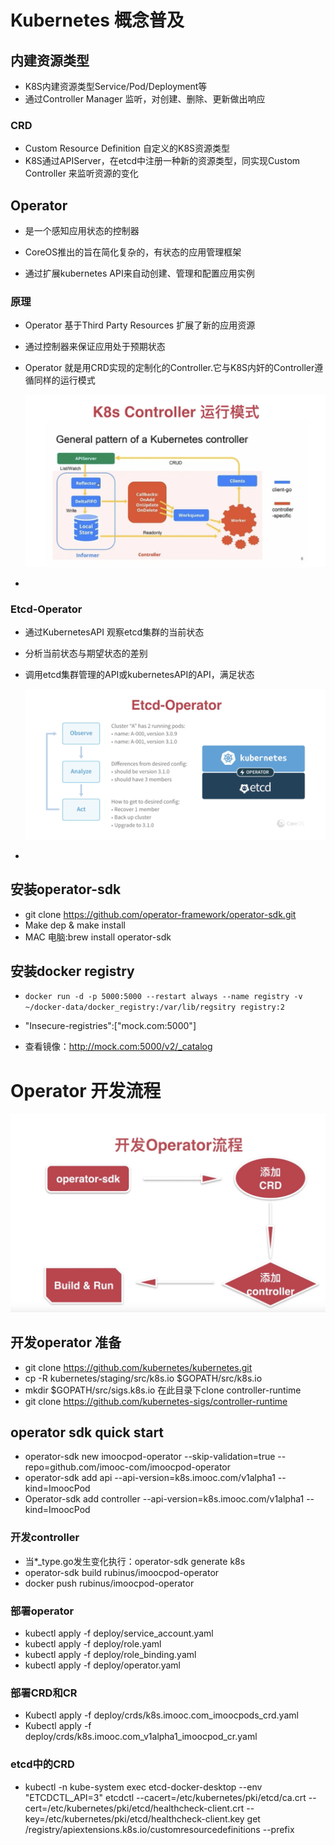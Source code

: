 # Kubernetes 概念普及

## 内建资源类型

- K8S内建资源类型Service/Pod/Deployment等
- 通过Controller Manager 监听，对创建、删除、更新做出响应

### CRD

- Custom Resource Definition 自定义的K8S资源类型
- K8S通过APIServer，在etcd中注册一种新的资源类型，同实现Custom Controller 来监听资源的变化

## Operator

- 是一个感知应用状态的控制器

- CoreOS推出的旨在简化复杂的，有状态的应用管理框架

- 通过扩展kubernetes API来自动创建、管理和配置应用实例

### 原理

- Operator 基于Third Party Resources 扩展了新的应用资源

- 通过控制器来保证应用处于预期状态

- Operator 就是用CRD实现的定制化的Controller.它与K8S内奸的Controller遵循同样的运行模式

  ![](controller运行模式.png)

- 







### Etcd-Operator

- 通过KubernetesAPI 观察etcd集群的当前状态

- 分析当前状态与期望状态的差别

- 调用etcd集群管理的API或kubernetesAPI的API，满足状态

  ![](etcd-operator.png)

-  

## 安装operator-sdk

- git clone https://github.com/operator-framework/operator-sdk.git
- Make dep & make install
- MAC 电脑:brew install operator-sdk

## 安装docker registry

- `docker run -d -p 5000:5000 --restart always --name registry -v ~/docker-data/docker_registry:/var/lib/regsitry registry:2`

- "Insecure-registries":["mock.com:5000"]
- 查看镜像：http://mock.com:5000/v2/_catalog



# Operator 开发流程

![](operator开发流程.png)

## 开发operator 准备

- git clone https://github.com/kubernetes/kubernetes.git
- cp -R kubernetes/staging/src/k8s.io $GOPATH/src/k8s.io
- mkdir $GOPATH/src/sigs.k8s.io 在此目录下clone controller-runtime
- git clone https://github.com/kubernetes-sigs/controller-runtime



## operator sdk quick start

- operator-sdk new imoocpod-operator --skip-validation=true --repo=github.com/imooc-com/imoocpod-operator
- operator-sdk add api --api-version=k8s.imooc.com/v1alpha1 --kind=ImoocPod
- Operator-sdk add controller --api-version=k8s.imooc.com/v1alpha1 --kind=ImoocPod



### 开发controller

- 当*_type.go发生变化执行：operator-sdk generate k8s
- operator-sdk build rubinus/imoocpod-operator
- docker push rubinus/imoocpod-operator

### 部署operator

- kubectl apply -f deploy/service_account.yaml
- kubectl apply -f deploy/role.yaml
- kubectl apply -f deploy/role_binding.yaml
- kubectl apply -f deploy/operator.yaml

### 部署CRD和CR

- Kubectl apply -f deploy/crds/k8s.imooc.com_imoocpods_crd.yaml
- Kubectl apply -f deploy/crds/k8s.imooc.com_v1alpha1_imoocpod_cr.yaml



### etcd中的CRD

- kubectl -n kube-system exec etcd-docker-desktop --env "ETCDCTL_API=3" etcdctl --cacert=/etc/kubernetes/pki/etcd/ca.crt --cert=/etc/kubernetes/pki/etcd/healthcheck-client.crt --key=/etc/kubernetes/pki/etcd/healthcheck-client.key get /registry/apiextensions.k8s.io/customresourcedefinitions --prefix

